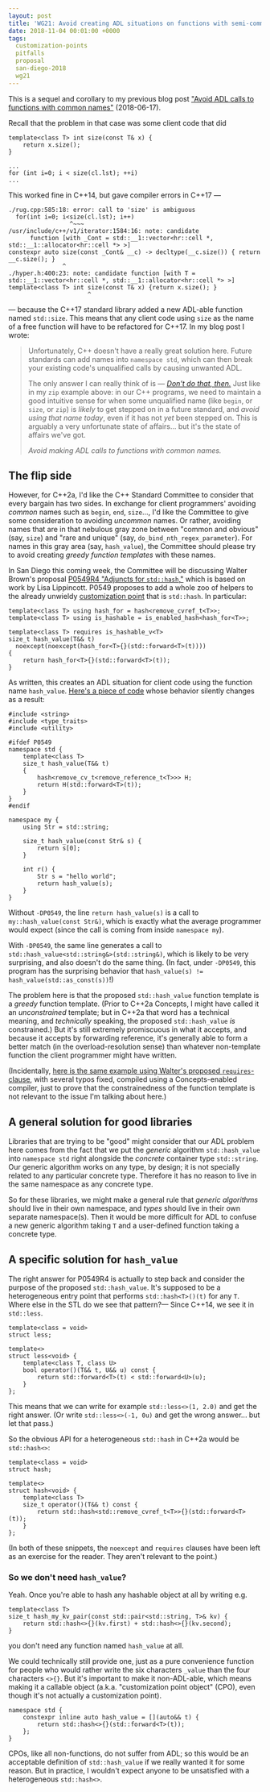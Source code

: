 ```yaml
---
layout: post
title: 'WG21: Avoid creating ADL situations on functions with semi-common names'
date: 2018-11-04 00:01:00 +0000
tags:
  customization-points
  pitfalls
  proposal
  san-diego-2018
  wg21
---
```


This is a sequel and corollary to my previous blog post ["Avoid ADL calls to functions
with common names"](/blog/2018/06/17/std-size) (2018-06-17).

Recall that the problem in that case was some client code that did

    template<class T> int size(const T& x) {
        return x.size();
    }

    ...
    for (int i=0; i < size(cl.lst); ++i)
    ...

This worked fine in C++14, but gave compiler errors in C++17 —

    ./rug.cpp:585:18: error: call to 'size' is ambiguous
      for(int i=0; i<size(cl.lst); i++)
                     ^~~~
    /usr/include/c++/v1/iterator:1584:16: note: candidate
          function [with _Cont = std::__1::vector<hr::cell *, std::__1::allocator<hr::cell *> >]
    constexpr auto size(const _Cont& __c) -> decltype(__c.size()) { return __c.size(); }
                   ^
    ./hyper.h:400:23: note: candidate function [with T = std::__1::vector<hr::cell *, std::__1::allocator<hr::cell *> >]
    template<class T> int size(const T& x) {return x.size(); }
                          ^

— because the C++17 standard library added a new ADL-able function named `std::size`.
This means that any client code using `size` as the name of a free function will have
to be refactored for C++17. In my blog post I wrote:

> Unfortunately, C++ doesn't have a really great solution here. Future standards can add
> names into `namespace std`, which can then break your existing code's unqualified calls
> by causing unwanted ADL.
>
> The only answer I can really think of is — [*Don't do that, then.*](https://www.youtube.com/watch?v=ri3aL8At44I&t=1m25s)
> Just like in my `zip` example above: in our C++ programs, we need to maintain a good
> intuitive sense for when some unqualified name (like `begin`, or `size`, or `zip`)
> is *likely* to get stepped on in a future standard, and *avoid using that name today*,
> even if it has not *yet* been stepped on.
> This is arguably a very unfortunate state of affairs... but it's the state of affairs
> we've got.
>
> *Avoid making ADL calls to functions with common names.*


## The flip side

However, for C++2a, I'd like the C++ Standard Committee to consider that every bargain
has two sides. In exchange for client programmers' avoiding _common_ names such as
`begin`, `end`, `size`..., I'd like the Committee to give some consideration to avoiding
_uncommon_ names. Or rather, avoiding names that are in that nebulous gray zone between
"common and obvious" (say, `size`) and "rare and unique" (say, `do_bind_nth_regex_parameter`).
For names in this gray area (say, `hash_value`), the Committee should please try to avoid
creating _greedy function templates_ with these names.

In San Diego this coming week, the Committee will be discussing Walter Brown's
proposal [P0549R4 "Adjuncts for `std::hash`,"](http://www.open-std.org/jtc1/sc22/wg21/docs/papers/2018/p0549r4.pdf)
which is based on work by Lisa Lippincott. P0549 proposes to add a whole zoo of helpers
to the already unwieldy [customization point](/blog/2018/03/19/customization-points-for-functions)
that is `std::hash`. In particular:

    template<class T> using hash_for = hash<remove_cvref_t<T>>;
    template<class T> using is_hashable = is_enabled_hash<hash_for<T>>;

    template<class T> requires is_hashable_v<T>
    size_t hash_value(T&& t)
      noexcept(noexcept(hash_for<T>{}(std::forward<T>(t))))
    {
        return hash_for<T>{}(std::forward<T>(t));
    }

As written, this creates an ADL situation for client code using the function name `hash_value`.
[Here's a piece of code](https://godbolt.org/z/dqhyN4) whose behavior silently changes as a result:

    #include <string>
    #include <type_traits>
    #include <utility>

    #ifdef P0549
    namespace std {
        template<class T>
        size_t hash_value(T&& t)
        {
            hash<remove_cv_t<remove_reference_t<T>>> H;
            return H(std::forward<T>(t));
        }
    }
    #endif

    namespace my {
        using Str = std::string;

        size_t hash_value(const Str& s) {
            return s[0];
        }

        int r() {
            Str s = "hello world";
            return hash_value(s);
        }
    }

Without `-DP0549`, the line `return hash_value(s)` is a call to `my::hash_value(const Str&)`,
which is exactly what the average programmer would expect (since the call is coming from inside
`namespace my`).

With `-DP0549`, the same line generates a call to `std::hash_value<std::string&>(std::string&)`,
which is likely to be very surprising, and also doesn't do the same thing. (In fact,
under `-DP0549`, this program has the surprising behavior that `hash_value(s) != hash_value(std::as_const(s))`!)

The problem here is that the proposed `std::hash_value` function template is a _greedy_ function
template. (Prior to C++2a Concepts, I might have called it an _unconstrained_ template; but in C++2a
that word has a technical meaning, and _technically_ speaking, the proposed `std::hash_value`
_is_ constrained.) But it's still extremely promiscuous in what it accepts, and because it accepts
by forwarding reference, it's generally able to form a better match (in the overload-resolution
sense) than whatever non-template function the client programmer might have written.

(Incidentally, [here is the same example using Walter's proposed `requires`-clause](https://godbolt.org/z/VEGNqP),
with several typos fixed, compiled using a Concepts-enabled compiler, just to prove that the
constrainedness of the function template is not relevant to the issue I'm talking about here.)


## A general solution for good libraries

Libraries that are trying to be "good" might consider that our ADL problem here comes from the fact
that we put the _generic_ algorithm `std::hash_value` into `namespace std` right alongside the
_concrete_ container type `std::string`. Our generic algorithm works on any type, by design; it is
not specially related to any particular concrete type. Therefore it has no reason to live in the
same namespace as any concrete type.

So for these libraries, we might make a general rule that _generic algorithms_ should live in their
own namespace, and _types_ should live in their own separate namespace(s). Then it would be more difficult
for ADL to confuse a new generic algorithm taking `T` and a user-defined function taking a concrete type.


## A specific solution for `hash_value`

The right answer for P0549R4 is actually to step back and consider the purpose of the proposed
`std::hash_value`. It's supposed to be a heterogeneous entry point that performs `std::hash<T>()(t)`
for any `T`. Where else in the STL do we see that pattern?— Since C++14, we see it in `std::less`.

    template<class = void>
    struct less;

    template<>
    struct less<void> {
        template<class T, class U>
        bool operator()(T&& t, U&& u) const {
            return std::forward<T>(t) < std::forward<U>(u);
        }
    };

This means that we can write for example `std::less<>(1, 2.0)` and get the right answer.
(Or write `std::less<>(-1, 0u)` and get the wrong answer... but let that pass.)

So the obvious API for a heterogeneous `std::hash` in C++2a would be `std::hash<>`:

    template<class = void>
    struct hash;

    template<>
    struct hash<void> {
        template<class T>
        size_t operator()(T&& t) const {
            return std::hash<std::remove_cvref_t<T>>{}(std::forward<T>(t));
        }
    };

(In both of these snippets, the `noexcept` and `requires` clauses have been left
as an exercise for the reader. They aren't relevant to the point.)


### So we don't need `hash_value`?

Yeah. Once you're able to hash any hashable object at all by writing e.g.

    template<class T>
    size_t hash_my_kv_pair(const std::pair<std::string, T>& kv) {
        return std::hash<>{}(kv.first) + std::hash<>{}(kv.second);
    }

you don't need any function named `hash_value` at all.

We could technically still provide one, just as a pure convenience function
for people who would rather write the six characters `_value` than the four characters
`<>{}`. But it's important to make it non-ADL-able, which means making it a callable object
(a.k.a. "customization point object" (CPO), even though it's not actually a customization point).

    namespace std {
        constexpr inline auto hash_value = [](auto&& t) {
            return std::hash<>{}(std::forward<T>(t));
        };
    }

CPOs, like all non-functions, do not suffer from ADL; so this would be an acceptable
definition of `std::hash_value` if we really wanted it for some reason. But in practice,
I wouldn't expect anyone to be unsatisfied with a heterogeneous `std::hash<>`.
